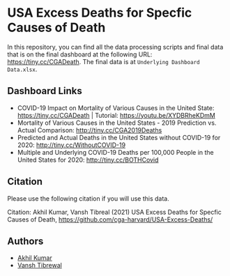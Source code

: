 # USA Excess Deaths for Specfic Causes of Death
In this repository, you can find all the data processing scripts and final data that is on the final dashboard at the following URL: https://tiny.cc/CGADeath.
The final data is at `Underlying Dashboard Data.xlsx`.

## Dashboard Links
- COVID-19 Impact on Mortality of Various Causes in the United State: https://tiny.cc/CGADeath | Tutorial: https://youtu.be/XYDBRheKDmM
- Mortality of Various Causes in the United States - 2019 Prediction vs. Actual Comparison: http://tiny.cc/CGA2019Deaths
- Predicted and Actual Deaths in the United States without COVID-19 for 2020: http://tiny.cc/WithoutCOVID-19
- Multiple and Underlying COVID-19 Deaths per 100,000 People in the United States for 2020: http://tiny.cc/BOTHCovid

## Citation
Please use the following citation if you will use this data.

Citation: Akhil Kumar, Vansh Tibreal (2021) USA Excess Deaths for Specfic Causes of Death, https://github.com/cga-harvard/USA-Excess-Deaths/

## Authors

- [Akhil Kumar](https://twitter.com/AkhilK28)
- [Vansh Tibrewal](https://github.com/Vansh-T)
